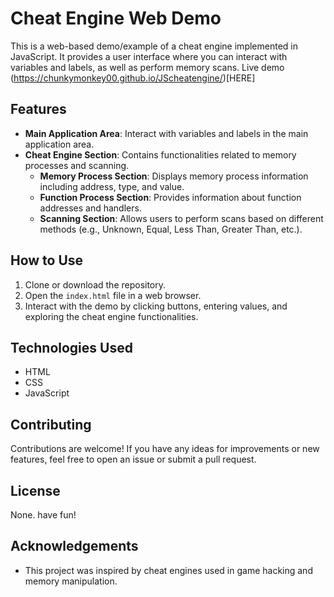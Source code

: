 # Cheat Engine Web Demo

This is a web-based demo/example of a cheat engine implemented in JavaScript. It provides a user interface where you can interact with variables and labels, as well as perform memory scans.
Live demo (https://chunkymonkey00.github.io/JScheatengine/)[HERE]

## Features

- **Main Application Area**: Interact with variables and labels in the main application area.
- **Cheat Engine Section**: Contains functionalities related to memory processes and scanning.
  - **Memory Process Section**: Displays memory process information including address, type, and value.
  - **Function Process Section**: Provides information about function addresses and handlers.
  - **Scanning Section**: Allows users to perform scans based on different methods (e.g., Unknown, Equal, Less Than, Greater Than, etc.).

## How to Use

1. Clone or download the repository.
2. Open the `index.html` file in a web browser.
3. Interact with the demo by clicking buttons, entering values, and exploring the cheat engine functionalities.

## Technologies Used

- HTML
- CSS
- JavaScript

## Contributing

Contributions are welcome! If you have any ideas for improvements or new features, feel free to open an issue or submit a pull request.

## License

None. have fun!

## Acknowledgements

- This project was inspired by cheat engines used in game hacking and memory manipulation.
